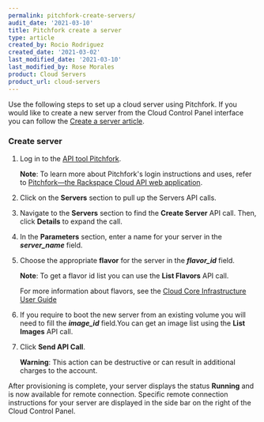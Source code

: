 ```yaml
---
permalink: pitchfork-create-servers/
audit_date: '2021-03-10'
title: Pitchfork create a server
type: article
created_by: Rocio Rodriguez
created_date: '2021-03-02'
last_modified_date: '2021-03-10'
last_modified_by: Rose Morales
product: Cloud Servers
product_url: cloud-servers
---
```


Use the following steps to set up a cloud server using Pitchfork. If you would like to create  a new server from the Cloud Control Panel interface you can follow the [Create a server article](/support/how-to/create-a-cloud-server). 

### Create server

1. Log in to the [API tool Pitchfork](https://pitchfork.rax.io/). 

   **Note**: To learn more about Pitchfork's login instructions and uses, refer to [Pitchfork—the Rackspace Cloud API web application](/support/how-to/pitchfork-the-rackspace-cloud-api-web-application). 

2. Click on the **Servers** section to pull up the Servers API calls.

3. Navigate to the **Servers** section to find the **Create Server** API call. Then, click **Details** to expand the call.

4. In the **Parameters** section, enter a name for your server in the ***server_name*** field.

5. Choose the appropriate **flavor** for the server in the ***flavor_id*** field.

   **Note**: To get a flavor id list you can use the **List Flavors** API call.

   For more information about flavors, see the [ Cloud Core Infrastructure User Guide](https://docs.rackspace.com/docs/user-guides/infrastructure/cloud-config/compute/cloud-servers-product-concepts/flavor-class/#cloud-servers-flavor-class)

6. If you require to boot the new server from an existing volume you will need to fill the ***image_id*** field.You can get an image list using the **List Images** API call.

7. Click **Send API Call**.

   **Warning**: This action can be destructive or can result in additional charges to the account.

After provisioning is complete, your server displays the status **Running** and is now available for remote connection. Specific remote connection instructions for your server are displayed in the side bar on the right of the Cloud Control Panel.

